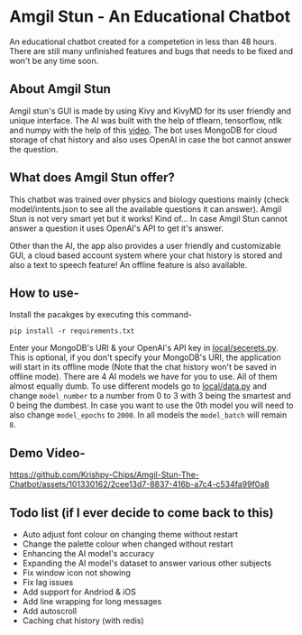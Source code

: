 # Amgil Stun - An Educational Chatbot
 An educational chatbot created for a competetion in less than 48 hours.
 There are still many unfinished features and bugs that needs to be fixed and won't be any time soon.

## About Amgil Stun
 Amgil stun's GUI is made by using Kivy and KivyMD for its user friendly and unique interface. The AI was built with the help of tflearn, tensorflow, ntlk and numpy with the help of this [video](https://www.youtube.com/watch?v=wypVcNIH6D4). The bot uses MongoDB for cloud storage of chat history and also uses OpenAI in case the bot cannot answer the question.

## What does Amgil Stun offer?
 This chatbot was trained over physics and biology questions mainly (check model/intents.json to see all the available questions it can answer).
 Amgil Stun is not very smart yet but it works! Kind of...
 In case Amgil Stun cannot answer a question it uses OpenAI's API to get it's answer.

 Other than the AI, the app also provides a user friendly and customizable GUI, a cloud based account system where your chat history is stored and also a text to speech feature!
 An offline feature is also available.

## How to use-
 Install the pacakges by executing this command-
 ```
 pip install -r requirements.txt
 ```
 Enter your MongoDB's URI & your OpenAI's API key in [local/secerets.py](https://github.com/Krishpy-Chips/Amgil-Stun-The-Chatbot/blob/main/local/secerets.py). This is optional, if you don't specify your MongoDB's URI, the application will start in its offline mode (Note that the chat history won't be saved in offline mode).
 There are 4 AI models we have for you to use. All of them almost equally dumb.
 To use different models go to [local/data.py](https://github.com/Krishpy-Chips/Amgil-Stun-The-Chatbot/blob/main/local/data.py) and change `model_number` to a number from 0 to 3 with 3 being the smartest and 0 being the dumbest.
 In case you want to use the 0th model you will need to also change `model_epochs` to `2000`. In all models the `model_batch` will remain `8`.

## Demo Video-
https://github.com/Krishpy-Chips/Amgil-Stun-The-Chatbot/assets/101330162/2cee13d7-8837-416b-a7c4-c534fa99f0a8

## Todo list (if I ever decide to come back to this)
- Auto adjust font colour on changing theme without restart
- Change the palette colour when changed without restart
- Enhancing the AI model's accuracy
- Expanding the AI model's dataset to answer various other subjects
- Fix window icon not showing
- Fix lag issues
- Add support for Andriod & iOS
- Add line wrapping for long messages
- Add autoscroll
- Caching chat history (with redis)